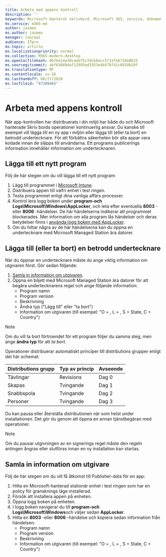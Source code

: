 ```yaml
---
title: Arbeta med appens kontroll
description: ''
keywords: Microsoft Hanterat skrivbord, Microsoft 365, service, dokumentation
ms.service: m365-md
author: jaimeo
ms.author: jaimeo
manager: laurawi
audience: ITpro
ms.topic: article
ms.localizationpriority: normal
ms.collection: M365-modern-desktop
ms.openlocfilehash: 0b76a14a30caeb75cfdcb8acc5715fe6710e0625
ms.sourcegitcommit: abf63669daf12993ad3353e4b578f41c8910b20f
ms.translationtype: MT
ms.contentlocale: sv-SE
ms.lasthandoff: 08/27/2020
ms.locfileid: "47289465"
---
```

# <a name="work-with-app-control"></a>Arbeta med appens kontroll

När app-kontrollen har distribuerats i din miljö har både du och Microsoft hanterade Skriv bords operationer kontinuerlig ansvar. Du kanske till exempel vill lägga till en ny app i miljön eller lägga till (eller ta bort) en betrodd undertecknare. För att förbättra säkerheten bör alla appar vara kodade innan de släpps till användarna. Ett programs publicerings information innehåller information om undertecknaren.


## <a name="add-a-new-app"></a>Lägga till ett nytt program

Följ de här stegen om du vill lägga till ett nytt program:

1. Lägg till programmet i [Microsoft Intune](https://docs.microsoft.com/mem/intune/apps/apps-win32-app-management).
2. Distribuera appen till valfri enhet i test ringen. 
3. Testa programmet enligt dina vanliga affärs processer. 
4. Kontrol lera logg boken under **program-och Logs\Microsoft\Windows\AppLocker**, och leta efter eventuella **8003** -eller **8006** -händelser. De här händelserna indikerar att programmet blockerades. Mer information om alla program lås händelser och deras betydelser finns i [använda logg boken med AppLocker](https://docs.microsoft.com/windows/security/threat-protection/windows-defender-application-control/applocker/using-event-viewer-with-applocker).
5. Om du hittar några av de här händelserna kan du öppna en undertecknare med Microsoft Managed Station ära datorer.

## <a name="add-or-remove-a-trusted-signer"></a>Lägga till (eller ta bort) en betrodd undertecknare

När du öppnar en undertecknare måste du ange viktig information om utgivaren först. Gör sedan följande:

1. [Samla in information om utgivaren](#gather-publisher-details).
2. Öppna en biljett med Microsoft Managed Station ära datorer för att begära undertecknarens regel och ange följande information:  
    - Program namn 
    - Program version 
    - Beskrivning 
    - Ändra typ ("Lägg till" eller "ta bort")  
    - Information om utgivaren (till exempel: "O = <publisher name> , L = <location> , S = State, C = Country") 

> [!NOTE]
> Om du vill ta bort förtroendet för ett program följer du samma steg, men ange **ändra typ** för att *ta bort*.

Operationer distribuerar automatiskt principer till distributions grupper enligt det här schemat:


|Distributions grupp  |Typ av princip  |Avseende  |
|---------|---------|---------|
|Tävlingar     |  Revisions       |  Dag 0       |
|Skapas     | Tvingande        | Dag 1        |
|Snabbspola     | Tvingande        |  Dag 2       |
|Personer     | Tvingande        |  Dag 3       |


Du kan pausa eller återställa distributionen när som helst under installationen. Det gör du genom att öppna en annan tjänstbegäran med operationer.

> [!NOTE]
> Om du pausar utgivningen av en signerings regel måste den regeln antingen ångras eller slutföras innan en ny installation kan startas.

## <a name="gather-publisher-details"></a>Samla in information om utgivare

Följ de här stegen om du vill få åtkomst till Publisher-data för en app:

1. Hitta en Microsoft-hanterad stationär enhet i test ringen som har en policy för gransknings läge installerad. 
2. Försök att installera appen på enheten.
3. Öppna logg boken på enheten. 
4. I logg boken navigerar du till **program-och Logs\Microsoft\Windows**och väljer sedan **AppLocker**. 
5. Hitta en **8003** -eller **8006** -händelse och kopiera sedan information från händelsen: 
    - Program namn 
    - Program version 
    - Beskrivning 
    - Information om utgivaren (till exempel: "O = <publisher name> , L = <location> , S = State, C = Country") 
